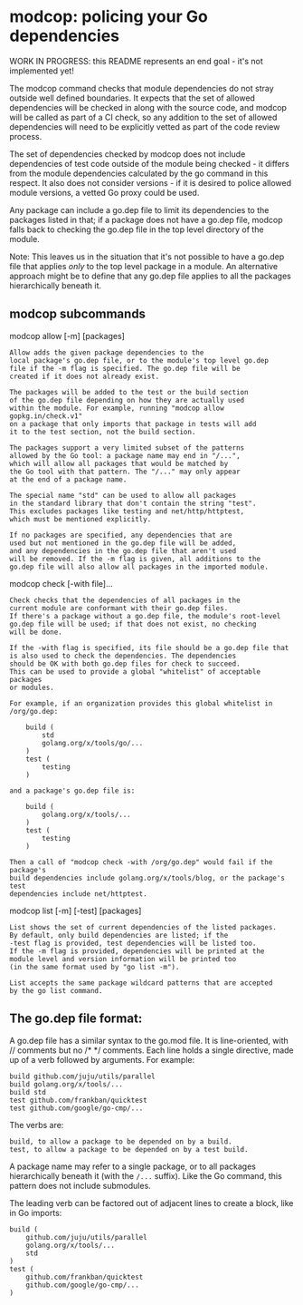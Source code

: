 # modcop: policing your Go dependencies

WORK IN PROGRESS: this README represents an end goal - it's
not implemented yet!

The modcop command checks that module dependencies do not stray outside
well defined boundaries. It expects that the set of allowed dependencies
will be checked in along with the source code, and modcop will be called
as part of a CI check, so any addition to the set of allowed dependencies
will need to be explicitly vetted as part of the code review process.

The set of dependencies checked by modcop does not include dependencies
of test code outside of the module being checked - it differs from
the module dependencies calculated by the go command in this respect.
It also does not consider versions - if it is desired to police allowed
module versions, a vetted Go proxy could be used.

Any package can include a go.dep file to limit its dependencies to
the packages listed in that; if a package does not have a go.dep file,
modcop falls back to checking the go.dep file in the top level directory
of the module.

Note: This leaves us in the situation that it's not possible to have a
go.dep file that applies *only* to the top level package in a module. An
alternative approach might be to define that any go.dep file applies to
all the packages hierarchically beneath it.

## modcop subcommands

modcop allow [-m] [packages]

	Allow adds the given package dependencies to the
	local package's go.dep file, or to the module's top level go.dep
	file if the -m flag is specified. The go.dep file will be
	created if it does not already exist.

	The packages will be added to the test or the build section
	of the go.dep file depending on how they are actually used
	within the module. For example, running "modcop allow gopkg.in/check.v1"
	on a package that only imports that package in tests will add
	it to the test section, not the build section.

	The packages support a very limited subset of the patterns
	allowed by the Go tool: a package name may end in "/...",
	which will allow all packages that would be matched by
	the Go tool with that pattern. The "/..." may only appear
	at the end of a package name.
	
	The special name "std" can be used to allow all packages
	in the standard library that don't contain the string "test".
	This excludes packages like testing and net/http/httptest,
	which must be mentioned explicitly.

	If no packages are specified, any dependencies that are
	used but not mentioned in the go.dep file will be added,
	and any dependencies in the go.dep file that aren't used
	will be removed. If the -m flag is given, all additions to the
	go.dep file will also allow all packages in the imported module.

modcop check [-with file]...

	Check checks that the dependencies of all packages in the
	current module are conformant with their go.dep files.
	If there's a package without a go.dep file, the module's root-level
	go.dep file will be used; if that does not exist, no checking
	will be done.
	
	If the -with flag is specified, its file should be a go.dep file that
	is also used to check the dependencies. The dependencies
	should be OK with both go.dep files for check to succeed.
	This can be used to provide a global "whitelist" of acceptable packages
	or modules.
	
	For example, if an organization provides this global whitelist in /org/go.dep:
	
		build (
			std
			golang.org/x/tools/go/...
		)
		test (
			testing
		)
	
	and a package's go.dep file is:
	
		build (
			golang.org/x/tools/...
		)
		test (
			testing
		)
	
	Then a call of "modcop check -with /org/go.dep" would fail if the package's
	build dependencies include golang.org/x/tools/blog, or the package's test
	dependencies include net/httptest.

modcop list [-m] [-test] [packages]

	List shows the set of current dependencies of the listed packages.
	By default, only build dependencies are listed; if the
	-test flag is provided, test dependencies will be listed too.
	If the -m flag is provided, dependencies will be printed at the
	module level and version information will be printed too
	(in the same format used by "go list -m").

	List accepts the same package wildcard patterns that are accepted
	by the go list command.


## The go.dep file format:

A go.dep file has a similar syntax to the go.mod file.
It is line-oriented, with // comments but no /* */ comments.
Each line holds a single directive, made up of a verb followed
by arguments. For example:

	build github.com/juju/utils/parallel
	build golang.org/x/tools/...
	build std
	test github.com/frankban/quicktest
	test github.com/google/go-cmp/...

The verbs are:

	build, to allow a package to be depended on by a build.
	test, to allow a package to be depended on by a test build.

A package name may refer to a single package, or to all packages
hierarchically beneath it (with the `/...` suffix). Like the Go command,
this pattern does not include submodules.

The leading verb can be factored out of adjacent lines to create a block,
like in Go imports:

	build (
		github.com/juju/utils/parallel
		golang.org/x/tools/...
		std
	)
	test (
		github.com/frankban/quicktest
		github.com/google/go-cmp/...
	)
